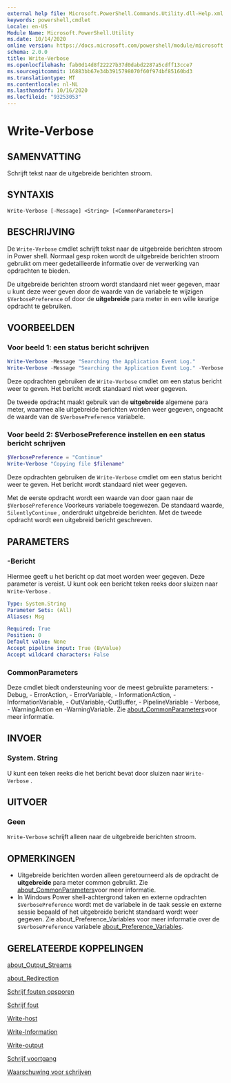```yaml
---
external help file: Microsoft.PowerShell.Commands.Utility.dll-Help.xml
keywords: powershell,cmdlet
Locale: en-US
Module Name: Microsoft.PowerShell.Utility
ms.date: 10/14/2020
online version: https://docs.microsoft.com/powershell/module/microsoft.powershell.utility/write-verbose?view=powershell-7.1&WT.mc_id=ps-gethelp
schema: 2.0.0
title: Write-Verbose
ms.openlocfilehash: fab0d14d8f22227b37d0dabd2287a5cdff13cce7
ms.sourcegitcommit: 16883bb67e34b3915798070f60f974bf85160bd3
ms.translationtype: MT
ms.contentlocale: nl-NL
ms.lasthandoff: 10/16/2020
ms.locfileid: "93253053"
---
```

# Write-Verbose

## SAMENVATTING
Schrijft tekst naar de uitgebreide berichten stroom.

## SYNTAXIS

```
Write-Verbose [-Message] <String> [<CommonParameters>]
```

## BESCHRIJVING

De `Write-Verbose` cmdlet schrijft tekst naar de uitgebreide berichten stroom in Power shell. Normaal gesp roken wordt de uitgebreide berichten stroom gebruikt om meer gedetailleerde informatie over de verwerking van opdrachten te bieden.

De uitgebreide berichten stroom wordt standaard niet weer gegeven, maar u kunt deze weer geven door de waarde van de variabele te wijzigen `$VerbosePreference` of door de **uitgebreide** para meter in een wille keurige opdracht te gebruiken.

## VOORBEELDEN

### Voor beeld 1: een status bericht schrijven

```powershell
Write-Verbose -Message "Searching the Application Event Log."
Write-Verbose -Message "Searching the Application Event Log." -Verbose
```

Deze opdrachten gebruiken de `Write-Verbose` cmdlet om een status bericht weer te geven. Het bericht wordt standaard niet weer gegeven.

De tweede opdracht maakt gebruik van de **uitgebreide** algemene para meter, waarmee alle uitgebreide berichten worden weer gegeven, ongeacht de waarde van de `$VerbosePreference` variabele.

### Voor beeld 2: $VerbosePreference instellen en een status bericht schrijven

```powershell
$VerbosePreference = "Continue"
Write-Verbose "Copying file $filename"
```

Deze opdrachten gebruiken de `Write-Verbose` cmdlet om een status bericht weer te geven. Het bericht wordt standaard niet weer gegeven.

Met de eerste opdracht wordt een waarde van door gaan naar de `$VerbosePreference` Voorkeurs variabele toegewezen. De standaard waarde, `SilentlyContinue` , onderdrukt uitgebreide berichten. Met de tweede opdracht wordt een uitgebreid bericht geschreven.

## PARAMETERS

### -Bericht

Hiermee geeft u het bericht op dat moet worden weer gegeven. Deze parameter is vereist. U kunt ook een bericht teken reeks door sluizen naar `Write-Verbose` .

```yaml
Type: System.String
Parameter Sets: (All)
Aliases: Msg

Required: True
Position: 0
Default value: None
Accept pipeline input: True (ByValue)
Accept wildcard characters: False
```

### CommonParameters

Deze cmdlet biedt ondersteuning voor de meest gebruikte parameters: -Debug, - ErrorAction, - ErrorVariable, - InformationAction, -InformationVariable, - OutVariable,-OutBuffer, - PipelineVariable - Verbose, - WarningAction en -WarningVariable. Zie [about_CommonParameters](../Microsoft.PowerShell.Core/About/about_CommonParameters.md)voor meer informatie.

## INVOER

### System. String

U kunt een teken reeks die het bericht bevat door sluizen naar `Write-Verbose` .

## UITVOER

### Geen

`Write-Verbose` schrijft alleen naar de uitgebreide berichten stroom.

## OPMERKINGEN

- Uitgebreide berichten worden alleen geretourneerd als de opdracht de **uitgebreide** para meter common gebruikt. Zie [about_CommonParameters](https://go.microsoft.com/fwlink/?LinkID=113216)voor meer informatie.
- In Windows Power shell-achtergrond taken en externe opdrachten `$VerbosePreference` wordt met de variabele in de taak sessie en externe sessie bepaald of het uitgebreide bericht standaard wordt weer gegeven.
  Zie about_Preference_Variables voor meer informatie over de `$VerbosePreference` variabele [about_Preference_Variables](../Microsoft.PowerShell.Core/About/about_Preference_Variables.md).

## GERELATEERDE KOPPELINGEN

[about_Output_Streams](../Microsoft.PowerShell.Core/About/about_Output_Streams.md)

[about_Redirection](../Microsoft.PowerShell.Core/About/about_Redirection.md)

[Schrijf fouten opsporen](Write-Debug.md)

[Schrijf fout](Write-Error.md)

[Write-host](Write-Host.md)

[Write-Information](Write-Information.md)

[Write-output](Write-Output.md)

[Schrijf voortgang](Write-Progress.md)

[Waarschuwing voor schrijven](Write-Warning.md)
